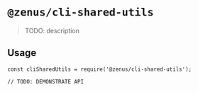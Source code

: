 # `@zenus/cli-shared-utils`

> TODO: description

## Usage

```
const cliSharedUtils = require('@zenus/cli-shared-utils');

// TODO: DEMONSTRATE API
```
